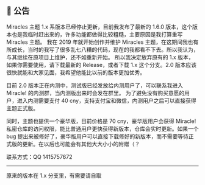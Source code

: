 ## 🚧 公告

Miracles 主题 1.x 系版本已经停止更新，目前我发布了最新的 1.6.0 版本，这个版本也是我临时赶出来的，许多功能都做得比较粗糙，主要原因是我打算重写 Miracles 主题。
我在 2019 年就开始创作并维护 Miracles 主题，在这期间我也有所成长，当时的我写了很多乱七八糟的代码，现在的我都看不下去。所以我认为，与其继续在原项目上维护，还不如重新开始。
所以我决定放弃原有的 1.x 版本，如果你需要使用，请下载最新的 Release，或者下载 1.x 这个分支。2.0 版本应该很快就能和大家见面，我希望他能比以前的版本更加优秀。

目前 2.0 版本正在内测中，测试版已经发放给内测用户了，可以联系我进入 Miracle! 的内测群，当内测版出来时会发在群里。
为了避免没有购买意愿的用户，进入内测需要支付 40 cny，支持支付宝和微信，内测用户之后可以直接获得主题正式版。

同时，主题也提供一个豪华版，目前价格是 70 cny，豪华版用户会获得 Miracle! 私密仓库的访问权限，能比普通用户更快获得新版本，仓库会实时更新。如果一个 bug 提出来被修好了，豪华版用户可以直接下载修好的新版本，而不需要等待正式版的更新。在以后也可能会有其他大大小小的附赠（？

联系方式：QQ 1415757672

---

原来的版本在 1.x 分支里，有需要请自取
